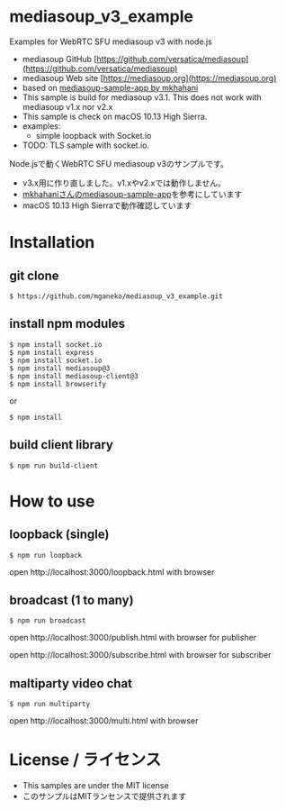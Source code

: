 # mediasoup_v3_example
Examples for WebRTC SFU mediasoup v3 with node.js

* mediasoup GitHub [https://github.com/versatica/mediasoup](https://github.com/versatica/mediasoup)
* mediasoup Web site [https://mediasoup.org](https://mediasoup.org)
* based on [mediasoup-sample-app by mkhahani](https://github.com/mkhahani/mediasoup-sample-app)
* This sample is build for mediasoup v3.1. This does not work with mediasoup v1.x nor v2.x
* This sample is check on macOS 10.13 High Sierra.
* examples:
  * simple loopback with Socket.io
* TODO: TLS sample with socket.io.

Node.jsで動くWebRTC SFU mediasoup v3のサンプルです。

* v3.x用に作り直しました。v1.xやv2.xでは動作しません。
* [mkhahaniさんのmediasoup-sample-app](https://github.com/mkhahani/mediasoup-sample-app)を参考にしています
* macOS 10.13 High Sierraで動作確認しています

# Installation

## git clone

```
$ https://github.com/mganeko/mediasoup_v3_example.git
```

## install npm modules

```
$ npm install socket.io
$ npm install express
$ npm install socket.io
$ npm install mediasoup@3
$ npm install mediasoup-client@3
$ npm install browserify
```

or

```
$ npm install
```

## build client library

```
$ npm run build-client
```

# How to use

## loopback (single)

```
$ npm run loopback
```

open http://localhost:3000/loopback.html with browser


## broadcast (1 to many)

```
$ npm run broadcast
```

open http://localhost:3000/publish.html with browser for publisher

open http://localhost:3000/subscribe.html with browser for subscriber


## maltiparty video chat

```
$ npm run multiparty
```

open http://localhost:3000/multi.html with browser

# License / ライセンス

* This samples are under the MIT license
* このサンプルはMITランセンスで提供されます
